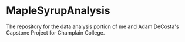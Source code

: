 # MapleSyrupAnalysis
The repository for the data analysis portion of me and Adam DeCosta's Capstone Project for Champlain College.
